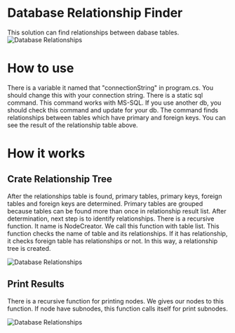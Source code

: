 # Database Relationship Finder
This solution can find relationships between dabase tables.
![Database Relationships](https://lh3.googleusercontent.com/PAUfQIVytMpEw1BVfhV2azbySCbZQ5NkZUT4n1IJQ2qdmER4ihN8i_zJx_fTGtuMkjjLVL78AoZ1enwM1q8tghYSLHJ6lpwy3L1tmuJcek5CFuJEOshKkaB_HlH5Ud-oJ-hgi5uK3Z0Ht8XVGfOBKLhoC5U3r1jZqb6J4jC1kaG9vlSFVJs6oc7jYW3_dWGpOf0iYVo9L5J1K9dsrsqeTOWQTFh785ghMyowuJWTI8dwhKRs0g64zgVTJIADrFXR_QRoUsErNTtouMEXGlA82VdLn1DXUGn4JEi7Rghc_vFMkGsBGzmbYx_vJ3KF97e-3g2c0iw5XlSmjVPs599OL0cKft7Mgymb_sgw_ffa59TdQsMxoCCZqHORe2t5pW2kOsBxsaMamWC6uS8wpbpLGGnc8iDWtwxoXDb91cO6BDjluR_eBljuJKfapTrd32pqOSNj6IS2-qJ6RJlIi8RXQK5dtk-sf0DsHzVLVDOzqjplAH0w0M9nqFfSvhvDjVdBoM5VRwAhgs7S13__H0lAjci7sNF_GFCboB3NlTogEIexmoAuoYrsxridLtNXGxEyJhlOBHGXJYX7yylZrS8l0BLhpoUL0Lw5RTS0tBndS3YyHWMKPJ2tDoJXB6PZlSVoEI7w69QTyVY2bhlhP2zFo-8KclwETrlLyuNaFKb3WYoPiQVhwBZBIsEZCq33_mVB-RRQ9GYI1TS-AhrxNRMgIbau_7TwrLKNKZp3jGNMQzZH5BUnCKJq64eS6ckVTxO5QBQs8AiMUs87BCMe0GFqe1VoMfD0tjD_6_T-xzoGTvUyksKZcZIIOcNUv-rQ5JCj6E-n2ug-dMK1dlw9WID9t35QqzLEnv7L6U5u9-jO2y6xP_a-EVFcu3fbiYZrzI8MNBk4uUwJtIHiFO-byli3onk2FXp8xUDgMe5_37kaGhuEvOuh=w850-h313-no?authuser=0)

# How to use
There is a variable it named that "connectionString" in program.cs. You should change this with your connection string. There is a static sql command. This command works with MS-SQL. If you use another db, you should check this command and update for your db. The command finds relationships between tables which have primary and foreign keys. You can see the result of the relationship table above.

# How it works
## Crate Relationship Tree
After the relationships table is found, primary tables, primary keys, foreign tables and foreign keys are determined. Primary tables are grouped because tables can be found more than once in relationship result list. After determination, next step is to identify relationships. There is a recursive function. It name is NodeCreator. We call this function with table list. This function checks the name of table and its relationships. If it has relationship, it checks foreign table has relationships or not. In this way, a relationship tree is created. 

![Database Relationships](https://lh3.googleusercontent.com/K-KiihcU2TQOgXI2YrgVaeXVs-2OXrqeeeFI4O68JbSrUNRw8kvOizDBW5br9Bd435bVoayzs0SBChN9-isytT_H3wUs6JWV9Sf2DObQqTHQ09rBeF4x6LVBVLTzreetEnV_kSm3rxOv9eAH_f_yOCSOdaE6O07F3x4UcTeHJhg4kwc5jSMRdnstRee5uYlpdW_UUOD4AgjZOB3zjicDRID4ZNybEgtAQD_DiDJjNPoleaq1jYAhoJjnecv_hreGMnWHsRdYO4GCy11I-RMq6xd0B5FXor_mEdAlbscFR0lAd0LwWcGZRYXXlFueAxOnzGXR0KG5BCO6yDvacEuJa6KkV7ErbHf0Ra_qUQP32602isuXBK-xUiOEh6tGTtGJY9zVazVH_XpGupzZwTRmWItK3MBHVcYWTSn_ms99dWhcXuzCjc--l6_eKdIYX_mqsJ5-W5q40QxZrix6KslZoHN_KQnytRiS1Bc7_GsnYwRCUujTFbxYvEVKjZTAGCJ0ZsmHiPQ6odUkYLC6KyGX3XufXTEz74rHWBZ_7Xv19gf92GTq7NFp4s-23ceT9kTpxLgykgmE0GNp7PrQZx2FsRk4XNNeKJZVz-F0xgawrGtsXyGD48E1tVigAiZkZLGrHShozOeKYUXqt816M5jAp71OgVERcmR3j1KsNTAWkXJeigbcDSdBSP8SibaW414TDhMjqj_7xeFqTlVzCzDQ9yUuMXNMODd3vW4NihFo_he0v05vRlgyBK4fXQBZJyifQJP52PaE2s0p95ongrXuOD1Y9L5dmUPs2ugekS2HdgmZGKVeCzGdzw4znxQnBH14KNIgxLiqNyUX9X0KjVlIc2anOCWRLKf5niDgKx3ehqifS3xdkJ4J5AjfGWENLgQ2L5-mNPe3ipr3C2BLJHI3lJUhJT7k9YjuQ1YOxUSfy9RpkrSr=w563-h687-no?authuser=0)

## Print Results
There is a recursive function for printing nodes. We gives our nodes to this function. If node have subnodes, this function calls itself for print subnodes.

![Database Relationships](https://lh3.googleusercontent.com/gE2kfSM7jWXCvgtVQ2APjDDWO0HJmR_SqRX3HcmdbHAWClZoKnBo4mjODbayu8MOgkOR6_4daUZzXet8lTN2QmCBgkebf2T4JE7yHiIz3t7aWAeMwT_R6SfV7ENXs0ZST7CqfSVUsPoth2fDHtb-g-l767pVe5npeEHMaUG6mcxt0IlT-Q_Mh7F996HHLqbtZHkwIH9CPHrPXWKF8smHCcmpsWAsV9sGbUno7bLDIAbTxjcLslkfEywWwsdpGlpkP57JNhKWdYiKNKlE5_sAfD-3CEH79FkXIOpbGu2Jg7hWaJXh_3b0jCb6DHpHGVOIresW1Afym5dvj7ogbzmqK0YpGNG7ijx4j1du-pDbM8qqzCWejmhB460nMj5XPgB_ohuS1Ade4y5kFxXQRiTVrQNk-iecYgtwoTnDBXWw522qiFc2gSbuAWc8pv8_4ywLzeR0JOMgpImZj1JsxCePqDgRvzSZhBEdOeJI6jstPLM24gr1TZ91zo39heMQW2X4xpalfD82EvBVaaO5ZKUP7PFKCVgudCeuSM5-Npnpe2V7kAMRxIpPGksc52xaLZS346HdNWzy1gvXFy0E2USqP2yshmvnWhTL7sF_YXCLei8SjKxrgzt8Y_99Q6MDlKlJg5TOO1oSP3xQFewprnVMf1QJO5OqAzs6TXt3Fh1fkCXlIBSQgcLCBFClO8nWLPRqJLY1zIGOBUn9NiE_LErdvx6-qR6KkETnhcyVVQyQ-koWf71lXHZafaYX94Nm8jhqVq3w-VNmPUrz5LhX3vX1bovJ4zdltNlTz8VNK550tqPUxGvL2VVOQ5oPh3NivlqUo-_YizMwqBZzLotbRWaf_E7-Dgalx6hvGQxPpeQo3wgIHM0xAmg5JQ0ZXKyLPUhXogmG7m5HRLcXOhnqKZprliZPZ_j4e1RW8GSY6Ed7lixUFcVu=w757-h435-no?authuser=0)
